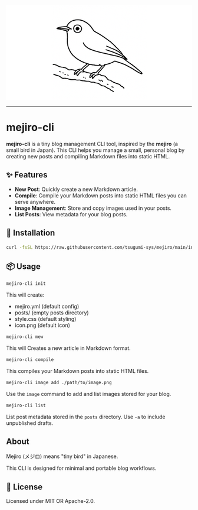 ![Description](assets/mejiro-wide.png)

---

# mejiro-cli

**mejiro-cli** is a tiny blog management CLI tool, inspired by the **mejiro** (a small bird in Japan). This CLI helps you manage a small, personal blog by creating new posts and compiling Markdown files into static HTML.


## ✨ Features

- **New Post**: Quickly create a new Markdown article.
- **Compile**: Compile your Markdown posts into static HTML files you can serve anywhere.
- **Image Management**: Store and copy images used in your posts.
- **List Posts**: View metadata for your blog posts.

## 🚀 Installation

```bash
curl -fsSL https://raw.githubusercontent.com/tsugumi-sys/mejiro/main/install/install.sh | bash
```


## 📦 Usage

```bash
mejiro-cli init
```

This will create:
- mejiro.yml (default config)
- posts/ (empty posts directory)
- style.css (default styling)
- icon.png (default icon)


```bash
mejiro-cli mew
```

This will Creates a new article in Markdown format.

```bash
mejiro-cli compile
```

This compiles your Markdown posts into static HTML files.

```bash
mejiro-cli image add ./path/to/image.png
```

Use the `image` command to add and list images stored for your blog.

```bash
mejiro-cli list
```

List post metadata stored in the `posts` directory. Use `-a` to include
unpublished drafts.


## About

Mejiro (メジロ) means "tiny bird" in Japanese.

This CLI is designed for minimal and portable blog workflows.

## 📄 License

Licensed under MIT OR Apache-2.0.
